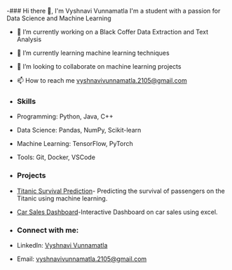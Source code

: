 -### Hi there 👋, I'm Vyshnavi Vunnamatla
I'm a student with a passion for  Data Science and Machine Learning
- 👀 I’m currently working on a Black Coffer Data Extraction and Text Analysis 
- 🌱 I’m currently learning machine learning techniques
- 💞️ I’m looking to collaborate on machine learning projects
- 📫 How to reach me vyshnavivunnamatla.2105@gmail.com
  
- ### Skills
- Programming: Python, Java, C++
- Data Science: Pandas, NumPy, Scikit-learn
- Machine Learning: TensorFlow, PyTorch
- Tools: Git, Docker, VSCode

- ### Projects
- [Titanic Survival Prediction](https://github.com/VyshnaviVunnamatla/Titanic-Dataset)- Predicting the survival of passengers on the Titanic using machine learning.
- [Car Sales Dashboard](https://github.com/VyshnaviVunnamatla/CarSales-Dashboard)-Interactive Dashboard on car sales using excel.

- ### Connect with me:
- LinkedIn: [Vyshnavi Vunnamatla](https://www.linkedin.com/in/vyshnavi-vunnamatla-429944256/)
- Email: [vyshnavivunnamatla.2105@gmail.com](mailto:vyshnavivunnamatla.2105@gmail.com)




<!---
VyshnaviVunnamatla/VyshnaviVunnamatla is a ✨ special ✨ repository because its `README.md` (this file) appears on your GitHub profile.
You can click the Preview link to take a look at your changes.
--->
